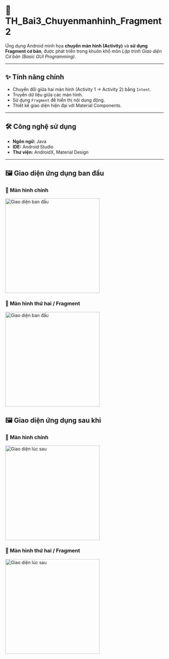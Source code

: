 # 📱 TH_Bai3_Chuyenmanhinh_Fragment2

Ứng dụng Android minh họa **chuyển màn hình (Activity)** và **sử dụng Fragment cơ bản**, được phát triển trong khuôn khổ môn *Lập trình Giao diện Cơ bản (Basic GUI Programming)*.

---

## ✨ Tính năng chính
- Chuyển đổi giữa hai màn hình (Activity 1 → Activity 2) bằng `Intent`.
- Truyền dữ liệu giữa các màn hình.
- Sử dụng `Fragment` để hiển thị nội dung động.
- Thiết kế giao diện hiện đại với Material Components.

---

## 🛠️ Công nghệ sử dụng
- **Ngôn ngữ:** Java  
- **IDE:** Android Studio  
- **Thư viện:** AndroidX, Material Design  

---
## 🖼️ Giao diện ứng dụng ban đầu
### 🔹 Màn hình chính

<img src="./Screenshot_20251022_004521.png" alt="Giao diện ban đầu" width="300"/>

### 🔹 Màn hình thứ hai / Fragment

<img src="./Screenshot_20251022_004605.png" alt="Giao diện ban đầu" width="300"/>

## 🖼️ Giao diện ứng dụng sau khi
### 🔹 Màn hình chính

<img src="./Screenshot_20251022_004716.png" alt="Giao diện lúc sau" width="300"/>

### 🔹 Màn hình thứ hai / Fragment

<img src="./Screenshot_20251022_004735.png" alt="Giao diện lúc sau" width="300"/>
